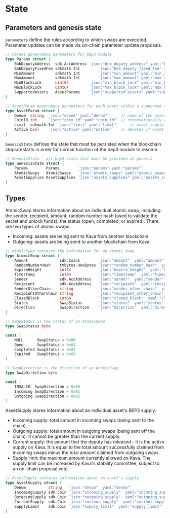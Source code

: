 <!--
order: 2
-->

# State

## Parameters and genesis state

`parameters` define the rules according to which swaps are executed. Parameter updates can be made via on-chain parameter update proposals.

```go
// Params governance parameters for bep3 module
type Params struct {
	BnbDeputyAddress  sdk.AccAddress `json:"bnb_deputy_address" yaml:"bnb_deputy_address"`     // Bnbchain deputy address
	BnbDeputyFixedFee sdkmath.Int        `json:"bnb_deputy_fixed_fee" yaml:"bnb_deputy_fixed_fee"` // Deputy fixed fee in BNB
	MinAmount         sdkmath.Int        `json:"min_amount" yaml:"min_amount"`                     // Minimum swap amount
	MaxAmount         sdkmath.Int        `json:"max_amount" yaml:"max_amount"`                     // Maximum swap amount
	MinBlockLock      uint64         `json:"min_block_lock" yaml:"min_block_lock"`             // Minimum swap block lock
	MaxBlockLock      uint64         `json:"max_block_lock" yaml:"max_block_lock"`             // Maximum swap block lock
	SupportedAssets   AssetParams    `json:"supported_assets" yaml:"supported_assets"`         // Supported assets
}

// AssetParam governance parameters for each asset within a supported chain
type AssetParam struct {
	Denom  string  `json:"denom" yaml:"denom"`     // name of the asset
	CoinID int     `json:"coin_id" yaml:"coin_id"` // internationally recognized coin ID
	Limit  sdkmath.Int `json:"limit" yaml:"limit"`     // asset supply limit
	Active bool    `json:"active" yaml:"active"`   // denotes if asset is active or paused
}
```

`GenesisState` defines the state that must be persisted when the blockchain stops/restarts in order for normal function of the bep3 module to resume.

```go
// GenesisState - all bep3 state that must be provided at genesis
type GenesisState struct {
	Params        Params        `json:"params" yaml:"params"`
	AtomicSwaps   AtomicSwaps   `json:"atomic_swaps" yaml:"atomic_swaps"`
	AssetSupplies AssetSupplies `json:"assets_supplies" yaml:"assets_supplies"`
}
```

## Types

AtomicSwap stores information about an individual atomic swap, including the sender, recipient, amount, random number hash (used to validate the secret and unlock funds), the status (open, completed, or expired). There are two types of atomic swaps:
- Incoming: assets are being sent to Kava from another blockchain.
- Outgoing: assets are being send to another blockchain from Kava.

```go
// AtomicSwap contains the information for an atomic swap
type AtomicSwap struct {
	Amount              sdk.Coins        `json:"amount"  yaml:"amount"`
	RandomNumberHash    tmbytes.HexBytes `json:"random_number_hash"  yaml:"random_number_hash"`
	ExpireHeight        int64            `json:"expire_height"  yaml:"expire_height"`
	Timestamp           int64            `json:"timestamp"  yaml:"timestamp"`
	Sender              sdk.AccAddress   `json:"sender"  yaml:"sender"`
	Recipient           sdk.AccAddress   `json:"recipient"  yaml:"recipient"`
	SenderOtherChain    string           `json:"sender_other_chain"  yaml:"sender_other_chain"`
	RecipientOtherChain string           `json:"recipient_other_chain"  yaml:"recipient_other_chain"`
	ClosedBlock         int64            `json:"closed_block"  yaml:"closed_block"`
	Status              SwapStatus       `json:"status"  yaml:"status"`
	Direction           SwapDirection    `json:"direction"  yaml:"direction"`
}

// SwapStatus is the status of an AtomicSwap
type SwapStatus byte

const (
	NULL      SwapStatus = 0x00
	Open      SwapStatus = 0x01
	Completed SwapStatus = 0x02
	Expired   SwapStatus = 0x03
)

// SwapDirection is the direction of an AtomicSwap
type SwapDirection byte

const (
	INVALID  SwapDirection = 0x00
	Incoming SwapDirection = 0x01
	Outgoing SwapDirection = 0x02
)
```

AssetSupply stores information about an individual asset's BEP3 supply:
- Incoming supply: total amount in incoming swaps (being sent to the chain).
- Outgoing supply: total amount in outgoing swaps (being sent off the chain). It cannot be greater than the current supply.
- Current supply: the amount that the deputy has released - it is the active supply on Kava. It is equal to the total amount successfully claimed from incoming swaps minus the total amount claimed from outgoing swaps.
- Supply limit: the maximum amount currently allowed on Kava. The supply limit can be increased by Kava's stability committee, subject to an on-chain proposal vote.

```go
// AssetSupply contains information about an asset's supply
type AssetSupply struct {
	Denom          string   `json:"denom"  yaml:"denom"`
	IncomingSupply sdk.Coin `json:"incoming_supply"  yaml:"incoming_supply"`
	OutgoingSupply sdk.Coin `json:"outgoing_supply"  yaml:"outgoing_supply"`
	CurrentSupply  sdk.Coin `json:"current_supply"  yaml:"current_supply"`
	SupplyLimit    sdk.Coin `json:"supply_limit"  yaml:"supply_limit"`
}
```
